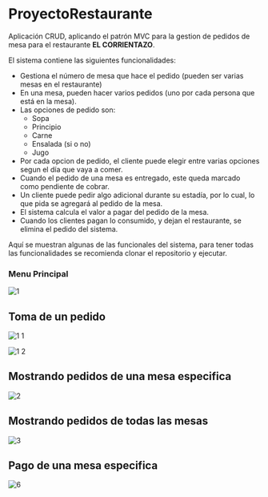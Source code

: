 # ProyectoRestaurante
Aplicación CRUD, aplicando el patrón MVC para la gestion de pedidos de mesa para el restaurante **EL CORRIENTAZO**.

El sistema contiene las siguientes funcionalidades:
* Gestiona el número de mesa que hace el pedido (pueden ser varias mesas en el restaurante)
* En una mesa, pueden hacer varios pedidos (uno por cada persona que está en la mesa).
* Las opciones de pedido son:
  * Sopa
  * Principio
  * Carne
  * Ensalada (si o no)
  * Jugo
* Por cada opcion de pedido, el cliente puede elegir entre varias opciones segun el día que vaya a comer.
* Cuando el pedido de una mesa es entregado, este queda marcado como pendiente de cobrar.
* Un cliente puede pedir algo adicional durante su estadía, por lo cual, lo que pida se agregará al pedido de la mesa.
* El sistema calcula el valor a pagar del pedido de la mesa.
* Cuando los clientes pagan lo consumido, y dejan el restaurante, se elimina el pedido del sistema.

Aquí se muestran algunas de las funcionales del sistema, para tener todas las funcionalidades se recomienda clonar el repositorio y ejecutar.


### Menu Principal
![1](https://user-images.githubusercontent.com/83193118/205232844-58fec8e2-94d8-4031-8961-11bd07894c4b.png)

## Toma de un pedido
![1 1](https://user-images.githubusercontent.com/83193118/205232854-06d2421c-8ee8-4cb8-bbb5-1b4e80d62922.png)


![1 2](https://user-images.githubusercontent.com/83193118/205232862-755dd180-39be-4203-85a2-7e38695a4d4e.png)

## Mostrando pedidos de una mesa especifica
![2](https://user-images.githubusercontent.com/83193118/205232871-82323b16-4fd5-44f0-abc4-f393c69f78eb.png)

## Mostrando pedidos de todas las mesas
![3](https://user-images.githubusercontent.com/83193118/205232872-bfce46b3-d046-42ba-80f3-da3a3343ead1.png)

## Pago de una mesa especifica
![6](https://user-images.githubusercontent.com/83193118/205232880-42b48e55-bd22-43dd-a311-53798a2400ef.png)
